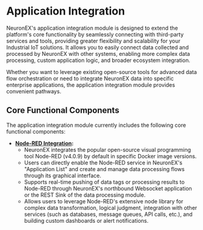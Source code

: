 # Application Integration

NeuronEX's application integration module is designed to extend the platform's core functionality by seamlessly connecting with third-party services and tools, providing greater flexibility and scalability for your Industrial IoT solutions. It allows you to easily connect data collected and processed by NeuronEX with other systems, enabling more complex data processing, custom application logic, and broader ecosystem integration.

Whether you want to leverage existing open-source tools for advanced data flow orchestration or need to integrate NeuronEX data into specific enterprise applications, the application integration module provides convenient pathways.

## Core Functional Components

The application integration module currently includes the following core functional components:

*   **[Node-RED Integration](./nodered.md):**
    *   NeuronEX integrates the popular open-source visual programming tool Node-RED (v4.0.9) by default in specific Docker image versions.
    *   Users can directly enable the Node-RED service in NeuronEX's "Application List" and create and manage data processing flows through its graphical interface.
    *   Supports real-time pushing of data tags or processing results to Node-RED through NeuronEX's northbound Websocket application or the REST Sink of the data processing module.
    *   Allows users to leverage Node-RED's extensive node library for complex data transformation, logical judgment, integration with other services (such as databases, message queues, API calls, etc.), and building custom dashboards or alert notifications.